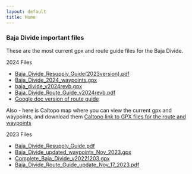 ```yaml
---
layout: default
title: Home
---
```

### Baja Divide important files

These are the most current gpx and route guide files for the Baja Divide.

2024 Files
- [Baja_Divide_Resupply_Guide(2023version).pdf](Baja_Divide_Resupply_Guide.pdf)
- [Baja_Divide_2024_waypoints.gpx](Baja_Divide_2024_waypoints.gpx)
- [baja_divide_v2024revb.gpx](baja_divide_v2024revb.gpx)
- [Baja_Divide_Route_Guide_v2024revb.pdf](Baja_Divide_Route_Guide_v2024revb.pdf)
- [Google doc version of route guide](https://docs.google.com/document/d/1f_HVb3Pe6TepQchNFZvO0hXRXQr4wVmEAZz00TEAvbs/edit?usp=sharing)

Also - here is Caltopo map where you can view the current gpx and waypoints, and download them [Caltopo link to GPX files for the route and waypoints](https://caltopo.com/m/DS5UK)

2023 Files
- [Baja_Divide_Resupply_Guide.pdf](Baja_Divide_Resupply_Guide.pdf)
- [Baja_Divide_updated_waypoints_Nov_2023.gpx](Baja_Divide_updated_waypoints_Nov_2023.gpx)
- [Complete_Baja_Divide_v20221203.gpx](Complete_Baja_Divide_v20221203.gpx)
- [Baja_Divide_Route_Guide_update_Nov_17_2023.pdf](Baja_Divide_Route_Guide_update_Nov_17_2023.pdf)


